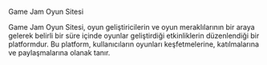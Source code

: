 Game Jam Oyun Sitesi

Game Jam Oyun Sitesi, oyun geliştiricilerin ve oyun meraklılarının bir araya gelerek belirli bir süre içinde oyunlar geliştirdiği etkinliklerin düzenlendiği bir platformdur. Bu platform, kullanıcıların oyunları keşfetmelerine, katılmalarına ve paylaşmalarına olanak tanır.
